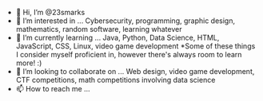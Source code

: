 - 👋 Hi, I’m @23smarks
- 👀 I’m interested in ...
      Cybersecurity, programming, graphic design, mathematics, random software, learning whatever
- 🌱 I’m currently learning ...
      Java, Python, Data Science, HTML, JavaScript, CSS, Linux, video game development
      *Some of these things I consider myself proficient in, however there's always room to learn more! :)
- 💞️ I’m looking to collaborate on ...
      Web design, video game development, CTF competitions, math competitions involving data science
- 📫 How to reach me ...

<!---
23smarks/23smarks is a ✨ special ✨ repository because its `README.md` (this file) appears on your GitHub profile.
You can click the Preview link to take a look at your changes.
--->
